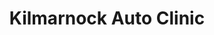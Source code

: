 ---
title: "Kilmarnock Auto Clinic"
url: /white-stone/kilmarnock-auto-clinic/
shop: Autowerkstatt
---